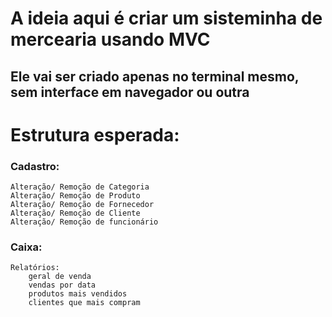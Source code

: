 # A ideia aqui é criar um sisteminha de mercearia usando MVC 
## Ele vai ser criado apenas no terminal mesmo, sem interface em navegador ou outra

# Estrutura esperada:

### Cadastro:
    Alteração/ Remoção de Categoria
    Alteração/ Remoção de Produto
    Alteração/ Remoção de Fornecedor
    Alteração/ Remoção de Cliente
    Alteração/ Remoção de funcionário

### Caixa:
    Relatórios:
        geral de venda
        vendas por data
        produtos mais vendidos
        clientes que mais compram 